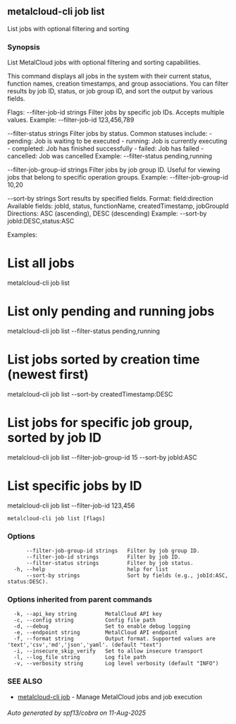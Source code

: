 ## metalcloud-cli job list

List jobs with optional filtering and sorting

### Synopsis

List MetalCloud jobs with optional filtering and sorting capabilities.

This command displays all jobs in the system with their current status, function names,
creation timestamps, and group associations. You can filter results by job ID, status,
or job group ID, and sort the output by various fields.

Flags:
  --filter-job-id strings        Filter jobs by specific job IDs. Accepts multiple values.
                                 Example: --filter-job-id 123,456,789

  --filter-status strings        Filter jobs by status. Common statuses include:
                                 - pending: Job is waiting to be executed
                                 - running: Job is currently executing
                                 - completed: Job has finished successfully
                                 - failed: Job has failed
                                 - cancelled: Job was cancelled
                                 Example: --filter-status pending,running

  --filter-job-group-id strings  Filter jobs by job group ID. Useful for viewing
                                 jobs that belong to specific operation groups.
                                 Example: --filter-job-group-id 10,20

  --sort-by strings              Sort results by specified fields. Format: field:direction
                                 Available fields: jobId, status, functionName, createdTimestamp, jobGroupId
                                 Directions: ASC (ascending), DESC (descending)
                                 Example: --sort-by jobId:DESC,status:ASC

Examples:
  # List all jobs
  metalcloud-cli job list

  # List only pending and running jobs
  metalcloud-cli job list --filter-status pending,running

  # List jobs sorted by creation time (newest first)
  metalcloud-cli job list --sort-by createdTimestamp:DESC

  # List jobs for specific job group, sorted by job ID
  metalcloud-cli job list --filter-job-group-id 15 --sort-by jobId:ASC

  # List specific jobs by ID
  metalcloud-cli job list --filter-job-id 123,456

```
metalcloud-cli job list [flags]
```

### Options

```
      --filter-job-group-id strings   Filter by job group ID.
      --filter-job-id strings         Filter by job ID.
      --filter-status strings         Filter by job status.
  -h, --help                          help for list
      --sort-by strings               Sort by fields (e.g., jobId:ASC, status:DESC).
```

### Options inherited from parent commands

```
  -k, --api_key string         MetalCloud API key
  -c, --config string          Config file path
  -d, --debug                  Set to enable debug logging
  -e, --endpoint string        MetalCloud API endpoint
  -f, --format string          Output format. Supported values are 'text','csv','md','json','yaml'. (default "text")
  -i, --insecure_skip_verify   Set to allow insecure transport
  -l, --log_file string        Log file path
  -v, --verbosity string       Log level verbosity (default "INFO")
```

### SEE ALSO

* [metalcloud-cli job](metalcloud-cli_job.md)	 - Manage MetalCloud jobs and job execution

###### Auto generated by spf13/cobra on 11-Aug-2025
